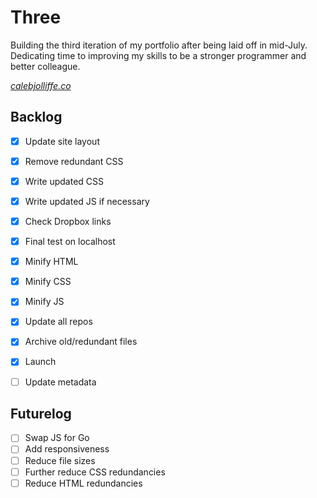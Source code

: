 # Three

Building the third iteration of my portfolio after being laid off in mid-July. Dedicating time to improving my skills to be a stronger programmer and better colleague.

*[calebjolliffe.co](https://calebjolliffe.co)*


## Backlog
- [x] Update site layout
- [x] Remove redundant CSS
- [x] Write updated CSS
- [x] Write updated JS if necessary
- [x] Check Dropbox links
- [x] Final test on localhost
- [x] Minify HTML
- [x] Minify CSS
- [x] Minify JS
- [x] Update all repos
- [x] Archive old/redundant files
- [x] Launch
- [ ] Update metadata


## Futurelog
- [ ] Swap JS for Go
- [ ] Add responsiveness
- [ ] Reduce file sizes
- [ ] Further reduce CSS redundancies
- [ ] Reduce HTML redundancies
